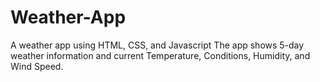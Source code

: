 # Weather-App
A weather app using HTML, CSS, and Javascript
The app shows 5-day weather information and current Temperature, Conditions, Humidity, and Wind Speed.
